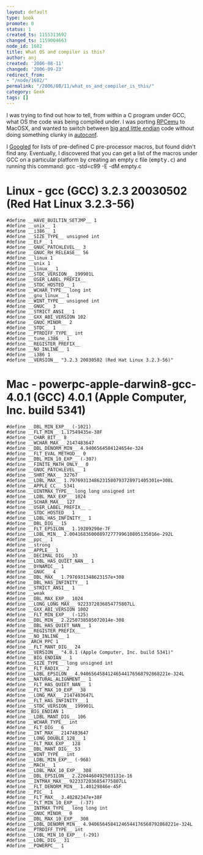 ```yaml
---
layout: default
type: book
promote: 0
status: 1
created_ts: 1155313692
changed_ts: 1159004663
node_id: 1682
title: What OS and compiler is this?
author: anj
created: '2006-08-11'
changed: '2006-09-23'
redirect_from:
- "/node/1682/"
permalink: "/2006/08/11/what_os_and_compiler_is_this/"
category: Geek
tags: []
---
```

I was trying to find out how to tell, from within a C program under GCC, what OS the code was being compiled under.  I was porting [RPCemu](http://b-em.bbcmicro.com/arculator/) to MacOSX, and wanted to switch between [big and little endian](http://en.wikipedia.org/wiki/Endianness) code without doing something clunky in [autoconf](http://www.gnu.org/software/autoconf/).  
<!--break-->
I [Googled](http://www.google.co.uk) for lists of pre-defined C pre-processor macros, but found didn't find any.  Eventually, I discovered that you can get a list of the macros under GCC on a particular platform by creating an empty c file (<tt>empty.c</tt>) and running this command:
    gcc -std=c99 -E -dM empty.c

#  Linux - gcc (GCC) 3.2.3 20030502 (Red Hat Linux 3.2.3-56)
    #define __HAVE_BUILTIN_SETJMP__ 1
    #define __unix__ 1
    #define __i386__ 1
    #define __SIZE_TYPE__ unsigned int
    #define __ELF__ 1
    #define __GNUC_PATCHLEVEL__ 3
    #define __GNUC_RH_RELEASE__ 56
    #define __linux 1
    #define __unix 1
    #define __linux__ 1
    #define __STDC_VERSION__ 199901L
    #define __USER_LABEL_PREFIX__ 
    #define __STDC_HOSTED__ 1
    #define __WCHAR_TYPE__ long int
    #define __gnu_linux__ 1
    #define __WINT_TYPE__ unsigned int
    #define __GNUC__ 3
    #define __STRICT_ANSI__ 1
    #define __GXX_ABI_VERSION 102
    #define __GNUC_MINOR__ 2
    #define __STDC__ 1
    #define __PTRDIFF_TYPE__ int
    #define __tune_i386__ 1
    #define __REGISTER_PREFIX__ 
    #define __NO_INLINE__ 1
    #define __i386 1
    #define __VERSION__ "3.2.3 20030502 (Red Hat Linux 3.2.3-56)"

#  Mac - powerpc-apple-darwin8-gcc-4.0.1 (GCC) 4.0.1 (Apple Computer, Inc. build 5341)
    #define __DBL_MIN_EXP__ (-1021)
    #define __FLT_MIN__ 1.17549435e-38F
    #define __CHAR_BIT__ 8
    #define __WCHAR_MAX__ 2147483647
    #define __DBL_DENORM_MIN__ 4.9406564584124654e-324
    #define __FLT_EVAL_METHOD__ 0
    #define __DBL_MIN_10_EXP__ (-307)
    #define __FINITE_MATH_ONLY__ 0
    #define __GNUC_PATCHLEVEL__ 1
    #define __SHRT_MAX__ 32767
    #define __LDBL_MAX__ 1.79769313486231580793728971405301e+308L
    #define __APPLE_CC__ 5341
    #define __UINTMAX_TYPE__ long long unsigned int
    #define __LDBL_MAX_EXP__ 1024
    #define __SCHAR_MAX__ 127
    #define __USER_LABEL_PREFIX__ _
    #define __STDC_HOSTED__ 1
    #define __LDBL_HAS_INFINITY__ 1
    #define __DBL_DIG__ 15
    #define __FLT_EPSILON__ 1.19209290e-7F
    #define __LDBL_MIN__ 2.00416836000897277799610805135016e-292L
    #define __ppc__ 1
    #define __strong 
    #define __APPLE__ 1
    #define __DECIMAL_DIG__ 33
    #define __LDBL_HAS_QUIET_NAN__ 1
    #define __DYNAMIC__ 1
    #define __GNUC__ 4
    #define __DBL_MAX__ 1.7976931348623157e+308
    #define __DBL_HAS_INFINITY__ 1
    #define __STRICT_ANSI__ 1
    #define __weak 
    #define __DBL_MAX_EXP__ 1024
    #define __LONG_LONG_MAX__ 9223372036854775807LL
    #define __GXX_ABI_VERSION 1002
    #define __FLT_MIN_EXP__ (-125)
    #define __DBL_MIN__ 2.2250738585072014e-308
    #define __DBL_HAS_QUIET_NAN__ 1
    #define __REGISTER_PREFIX__ 
    #define __NO_INLINE__ 1
    #define _ARCH_PPC 1
    #define __FLT_MANT_DIG__ 24
    #define __VERSION__ "4.0.1 (Apple Computer, Inc. build 5341)"
    #define __BIG_ENDIAN__ 1
    #define __SIZE_TYPE__ long unsigned int
    #define __FLT_RADIX__ 2
    #define __LDBL_EPSILON__ 4.94065645841246544176568792868221e-324L
    #define __NATURAL_ALIGNMENT__ 1
    #define __FLT_HAS_QUIET_NAN__ 1
    #define __FLT_MAX_10_EXP__ 38
    #define __LONG_MAX__ 2147483647L
    #define __FLT_HAS_INFINITY__ 1
    #define __STDC_VERSION__ 199901L
    #define _BIG_ENDIAN 1
    #define __LDBL_MANT_DIG__ 106
    #define __WCHAR_TYPE__ int
    #define __FLT_DIG__ 6
    #define __INT_MAX__ 2147483647
    #define __LONG_DOUBLE_128__ 1
    #define __FLT_MAX_EXP__ 128
    #define __DBL_MANT_DIG__ 53
    #define __WINT_TYPE__ int
    #define __LDBL_MIN_EXP__ (-968)
    #define __MACH__ 1
    #define __LDBL_MAX_10_EXP__ 308
    #define __DBL_EPSILON__ 2.2204460492503131e-16
    #define __INTMAX_MAX__ 9223372036854775807LL
    #define __FLT_DENORM_MIN__ 1.40129846e-45F
    #define __PIC__ 1
    #define __FLT_MAX__ 3.40282347e+38F
    #define __FLT_MIN_10_EXP__ (-37)
    #define __INTMAX_TYPE__ long long int
    #define __GNUC_MINOR__ 0
    #define __DBL_MAX_10_EXP__ 308
    #define __LDBL_DENORM_MIN__ 4.94065645841246544176568792868221e-324L
    #define __PTRDIFF_TYPE__ int
    #define __LDBL_MIN_10_EXP__ (-291)
    #define __LDBL_DIG__ 31
    #define __POWERPC__ 1

